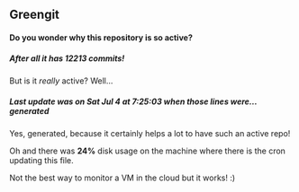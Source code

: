 ## Greengit

#### Do you wonder why this repository is so active?

##### After all it has 12213 commits!

But is it *really* active? Well...

##### Last update was on Sat Jul 4 at 7:25:03 when those lines were... generated

Yes, generated, because it certainly helps a lot to have such an active repo!

Oh and there was **24%** disk usage on the machine
where there is the cron updating this file.

Not the best way to monitor a VM in the cloud but it works! :)
